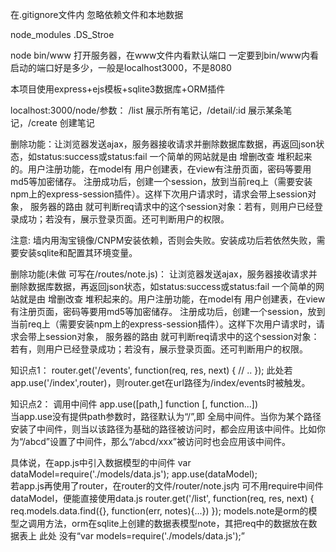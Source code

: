 在.gitignore文件内 忽略依赖文件和本地数据

node_modules
.DS_Stroe


node bin/www 打开服务器，在www文件内看默认端口
一定要到bin/www内看启动的端口好是多少，一般是localhost3000，不是8080

本项目使用express+ejs模板+sqlite3数据库+ORM插件

localhost:3000/node/参数：
/list 展示所有笔记，/detail/:id 展示某条笔记，/create 创建笔记


删除功能：让浏览器发送ajax，服务器接收请求并删除数据库数据，再返回json状态，如status:success或status:fail
一个简单的网站就是由 增删改查 堆积起来的。用户注册功能，在model有 用户创建表，在view有注册页面，密码等要用md5等加密储存。
注册成功后，创建一个session，放到当前req上（需要安装npm上的express-session插件）。这样下次用户请求时，请求会带上session对象，
服务器的路由 就可判断req请求中的这个session对象：若有，则用户已经登录成功；若没有，展示登录页面。还可判断用户的权限。

注意: 墙内用淘宝镜像/CNPM安装依赖，否则会失败。安装成功后若依然失败，需要安装sqlite和配置其环境变量。

删除功能(未做 可写在/routes/note.js)：
让浏览器发送ajax，服务器接收请求并删除数据库数据，再返回json状态，如status:success或status:fail
一个简单的网站就是由 增删改查 堆积起来的。用户注册功能，在model有 用户创建表，在view有注册页面，密码等要用md5等加密储存。
注册成功后，创建一个session，放到当前req上（需要安装npm上的express-session插件）。这样下次用户请求时，请求会带上session对象，
服务器的路由 就可判断req请求中的这个session对象：若有，则用户已经登录成功；若没有，展示登录页面。还可判断用户的权限。


知识点1：
router.get('/events', function(req, res, next) {
  // ..
});
此处若app.use('/index',router)，则router.get在url路径为/index/events时被触发。

知识点2：
调用中间件 app.use([path,] function [, function...])  
当app.use没有提供path参数时，路径默认为“/”,即 全局中间件。当你为某个路径安装了中间件，则当以该路径为基础的路径被访问时，都会应用该中间件。比如你为“/abcd”设置了中间件，那么“/abcd/xxx”被访问时也会应用该中间件。

具体说，在app.js中引入数据模型的中间件
var dataModel=require('./models/data.js'); app.use(dataModel);  
若app.js再使用了router，在router的文件/router/note.js内 可不用require中间件dataModel，便能直接使用data.js
router.get('/list', function(req, res, next) {
  req.models.data.find({}, function(err, notes){...})
});
models.note是orm的模型之调用方法，orm在sqlite上创建的数据表模型note，其把req中的数据放在数据表上
此处 没有“var models=require('./models/data.js');”
